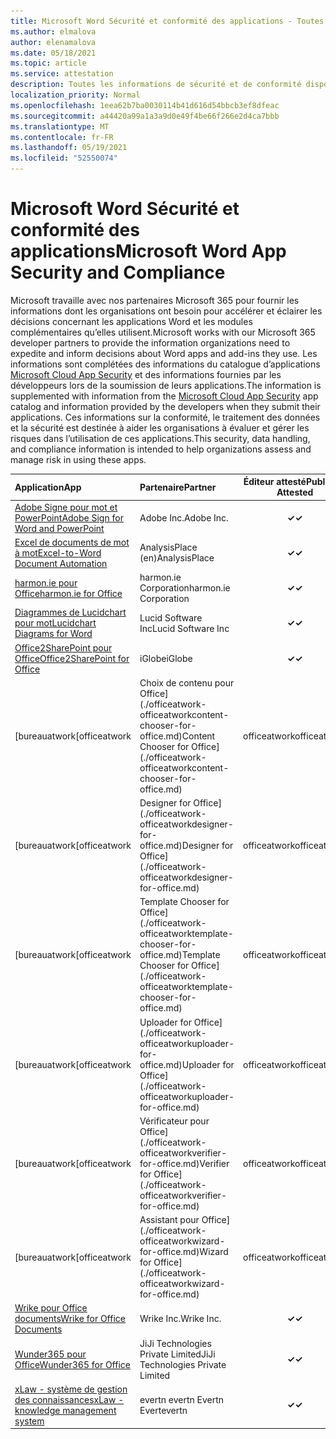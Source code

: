 ```yaml
---
title: Microsoft Word Sécurité et conformité des applications - Toutes les applications
ms.author: elmalova
author: elenamalova
ms.date: 05/18/2021
ms.topic: article
ms.service: attestation
description: Toutes les informations de sécurité et de conformité disponibles pour toutes les applications Microsoft Word’eau.
localization_priority: Normal
ms.openlocfilehash: 1eea62b7ba0030114b41d616d54bbcb3ef8dfeac
ms.sourcegitcommit: a44420a99a1a3a9d0e49f4be66f266e2d4ca7bbb
ms.translationtype: MT
ms.contentlocale: fr-FR
ms.lasthandoff: 05/19/2021
ms.locfileid: "52550074"
---
```

# <a name="microsoft-word-app-security-and-compliance"></a><span data-ttu-id="a38fa-103">Microsoft Word Sécurité et conformité des applications</span><span class="sxs-lookup"><span data-stu-id="a38fa-103">Microsoft Word App Security and Compliance</span></span>

<span data-ttu-id="a38fa-104">Microsoft travaille avec nos partenaires Microsoft 365 pour fournir les informations dont les organisations ont besoin pour accélérer et éclairer les décisions concernant les applications Word et les modules complémentaires qu’elles utilisent.</span><span class="sxs-lookup"><span data-stu-id="a38fa-104">Microsoft works with our Microsoft 365 developer partners to provide the information organizations need to expedite and inform decisions about Word apps and add-ins they use.</span></span> <span data-ttu-id="a38fa-105">Les informations sont complétées des informations du catalogue d’applications [Microsoft Cloud App Security](https://www.microsoft.com/en-us/enterprise-mobility-security/cloud-app-security) et des informations fournies par les développeurs lors de la soumission de leurs applications.</span><span class="sxs-lookup"><span data-stu-id="a38fa-105">The information is supplemented with information from the [Microsoft Cloud App Security](https://www.microsoft.com/en-us/enterprise-mobility-security/cloud-app-security) app catalog and information provided by the developers when they submit their applications.</span></span> <span data-ttu-id="a38fa-106">Ces informations sur la conformité, le traitement des données et la sécurité est destinée à aider les organisations à évaluer et gérer les risques dans l’utilisation de ces applications.</span><span class="sxs-lookup"><span data-stu-id="a38fa-106">This security, data handling, and compliance information is intended to help organizations assess and manage risk in using these apps.</span></span>

| <span data-ttu-id="a38fa-107">**Application**</span><span class="sxs-lookup"><span data-stu-id="a38fa-107">**App**</span></span> | <span data-ttu-id="a38fa-108">**Partenaire**</span><span class="sxs-lookup"><span data-stu-id="a38fa-108">**Partner**</span></span> | <span data-ttu-id="a38fa-109">**Éditeur attesté**</span><span class="sxs-lookup"><span data-stu-id="a38fa-109">**Publisher Attested**</span></span> | <span data-ttu-id="a38fa-110">**Certifié**</span><span class="sxs-lookup"><span data-stu-id="a38fa-110">**Certified**</span></span> |
|:--------|:------------|:----------------------:|:-------------:|
| [<span data-ttu-id="a38fa-111">Adobe Signe pour mot et PowerPoint</span><span class="sxs-lookup"><span data-stu-id="a38fa-111">Adobe Sign for Word and PowerPoint</span></span>](./adobe-inc-sign-for-word-and-powerpoint.md) | <span data-ttu-id="a38fa-112">Adobe Inc.</span><span class="sxs-lookup"><span data-stu-id="a38fa-112">Adobe Inc.</span></span> | <span data-ttu-id="a38fa-113">**✓**</span><span class="sxs-lookup"><span data-stu-id="a38fa-113">**✓**</span></span> | <img alt="Certified application badge" src="../media/certified-badge.png" height="25" width="25" /> |
| [<span data-ttu-id="a38fa-114">Excel de documents de mot à mot</span><span class="sxs-lookup"><span data-stu-id="a38fa-114">Excel-to-Word Document Automation</span></span>](./analysisplace-excel-to-word-document-automation.md) | <span data-ttu-id="a38fa-115">AnalysisPlace (en)</span><span class="sxs-lookup"><span data-stu-id="a38fa-115">AnalysisPlace</span></span> | <span data-ttu-id="a38fa-116">**✓**</span><span class="sxs-lookup"><span data-stu-id="a38fa-116">**✓**</span></span> |  |
| [<span data-ttu-id="a38fa-117">harmon.ie pour Office</span><span class="sxs-lookup"><span data-stu-id="a38fa-117">harmon.ie for Office</span></span>](./harmonie-corporation-for-office.md) | <span data-ttu-id="a38fa-118">harmon.ie Corporation</span><span class="sxs-lookup"><span data-stu-id="a38fa-118">harmon.ie Corporation</span></span> | <span data-ttu-id="a38fa-119">**✓**</span><span class="sxs-lookup"><span data-stu-id="a38fa-119">**✓**</span></span> |  |
| [<span data-ttu-id="a38fa-120">Diagrammes de Lucidchart pour mot</span><span class="sxs-lookup"><span data-stu-id="a38fa-120">Lucidchart Diagrams for Word</span></span>](./lucid-software-inc-lucidchart-diagrams-for-word.md) | <span data-ttu-id="a38fa-121">Lucid Software Inc</span><span class="sxs-lookup"><span data-stu-id="a38fa-121">Lucid Software Inc</span></span> | <span data-ttu-id="a38fa-122">**✓**</span><span class="sxs-lookup"><span data-stu-id="a38fa-122">**✓**</span></span> |  |
| [<span data-ttu-id="a38fa-123">Office2SharePoint pour Office</span><span class="sxs-lookup"><span data-stu-id="a38fa-123">Office2SharePoint for Office</span></span>](./iglobe-office2sharepoint-for-office.md) | <span data-ttu-id="a38fa-124">iGlobe</span><span class="sxs-lookup"><span data-stu-id="a38fa-124">iGlobe</span></span> | <span data-ttu-id="a38fa-125">**✓**</span><span class="sxs-lookup"><span data-stu-id="a38fa-125">**✓**</span></span> | <img alt="Certified application badge" src="../media/certified-badge.png" height="25" width="25" /> |
| <span data-ttu-id="a38fa-126">[bureauatwork</span><span class="sxs-lookup"><span data-stu-id="a38fa-126">[officeatwork</span></span> | <span data-ttu-id="a38fa-127">Choix de contenu pour Office](./officeatwork-officeatworkcontent-chooser-for-office.md)</span><span class="sxs-lookup"><span data-stu-id="a38fa-127">Content Chooser for Office](./officeatwork-officeatworkcontent-chooser-for-office.md)</span></span> | <span data-ttu-id="a38fa-128">officeatwork</span><span class="sxs-lookup"><span data-stu-id="a38fa-128">officeatwork</span></span> | <span data-ttu-id="a38fa-129">**✓**</span><span class="sxs-lookup"><span data-stu-id="a38fa-129">**✓**</span></span> | <img alt="Certified application badge" src="../media/certified-badge.png" height="25" width="25" /> |
| <span data-ttu-id="a38fa-130">[bureauatwork</span><span class="sxs-lookup"><span data-stu-id="a38fa-130">[officeatwork</span></span> | <span data-ttu-id="a38fa-131">Designer for Office](./officeatwork-officeatworkdesigner-for-office.md)</span><span class="sxs-lookup"><span data-stu-id="a38fa-131">Designer for Office](./officeatwork-officeatworkdesigner-for-office.md)</span></span> | <span data-ttu-id="a38fa-132">officeatwork</span><span class="sxs-lookup"><span data-stu-id="a38fa-132">officeatwork</span></span> | <span data-ttu-id="a38fa-133">**✓**</span><span class="sxs-lookup"><span data-stu-id="a38fa-133">**✓**</span></span> | <img alt="Certified application badge" src="../media/certified-badge.png" height="25" width="25" /> |
| <span data-ttu-id="a38fa-134">[bureauatwork</span><span class="sxs-lookup"><span data-stu-id="a38fa-134">[officeatwork</span></span> | <span data-ttu-id="a38fa-135">Template Chooser for Office](./officeatwork-officeatworktemplate-chooser-for-office.md)</span><span class="sxs-lookup"><span data-stu-id="a38fa-135">Template Chooser for Office](./officeatwork-officeatworktemplate-chooser-for-office.md)</span></span> | <span data-ttu-id="a38fa-136">officeatwork</span><span class="sxs-lookup"><span data-stu-id="a38fa-136">officeatwork</span></span> | <span data-ttu-id="a38fa-137">**✓**</span><span class="sxs-lookup"><span data-stu-id="a38fa-137">**✓**</span></span> | <img alt="Certified application badge" src="../media/certified-badge.png" height="25" width="25" /> |
| <span data-ttu-id="a38fa-138">[bureauatwork</span><span class="sxs-lookup"><span data-stu-id="a38fa-138">[officeatwork</span></span> | <span data-ttu-id="a38fa-139">Uploader for Office](./officeatwork-officeatworkuploader-for-office.md)</span><span class="sxs-lookup"><span data-stu-id="a38fa-139">Uploader for Office](./officeatwork-officeatworkuploader-for-office.md)</span></span> | <span data-ttu-id="a38fa-140">officeatwork</span><span class="sxs-lookup"><span data-stu-id="a38fa-140">officeatwork</span></span> | <span data-ttu-id="a38fa-141">**✓**</span><span class="sxs-lookup"><span data-stu-id="a38fa-141">**✓**</span></span> | <img alt="Certified application badge" src="../media/certified-badge.png" height="25" width="25" /> |
| <span data-ttu-id="a38fa-142">[bureauatwork</span><span class="sxs-lookup"><span data-stu-id="a38fa-142">[officeatwork</span></span> | <span data-ttu-id="a38fa-143">Vérificateur pour Office](./officeatwork-officeatworkverifier-for-office.md)</span><span class="sxs-lookup"><span data-stu-id="a38fa-143">Verifier for Office](./officeatwork-officeatworkverifier-for-office.md)</span></span> | <span data-ttu-id="a38fa-144">officeatwork</span><span class="sxs-lookup"><span data-stu-id="a38fa-144">officeatwork</span></span> | <span data-ttu-id="a38fa-145">**✓**</span><span class="sxs-lookup"><span data-stu-id="a38fa-145">**✓**</span></span> | <img alt="Certified application badge" src="../media/certified-badge.png" height="25" width="25" /> |
| <span data-ttu-id="a38fa-146">[bureauatwork</span><span class="sxs-lookup"><span data-stu-id="a38fa-146">[officeatwork</span></span> | <span data-ttu-id="a38fa-147">Assistant pour Office](./officeatwork-officeatworkwizard-for-office.md)</span><span class="sxs-lookup"><span data-stu-id="a38fa-147">Wizard for Office](./officeatwork-officeatworkwizard-for-office.md)</span></span> | <span data-ttu-id="a38fa-148">officeatwork</span><span class="sxs-lookup"><span data-stu-id="a38fa-148">officeatwork</span></span> | <span data-ttu-id="a38fa-149">**✓**</span><span class="sxs-lookup"><span data-stu-id="a38fa-149">**✓**</span></span> | <img alt="Certified application badge" src="../media/certified-badge.png" height="25" width="25" /> |
| [<span data-ttu-id="a38fa-150">Wrike pour Office documents</span><span class="sxs-lookup"><span data-stu-id="a38fa-150">Wrike for Office Documents</span></span>](./wrike-inc-for-office-documents.md) | <span data-ttu-id="a38fa-151">Wrike Inc.</span><span class="sxs-lookup"><span data-stu-id="a38fa-151">Wrike Inc.</span></span> | <span data-ttu-id="a38fa-152">**✓**</span><span class="sxs-lookup"><span data-stu-id="a38fa-152">**✓**</span></span> | <img alt="Certified application badge" src="../media/certified-badge.png" height="25" width="25" /> |
| [<span data-ttu-id="a38fa-153">Wunder365 pour Office</span><span class="sxs-lookup"><span data-stu-id="a38fa-153">Wunder365 for Office</span></span>](./jiji-technologies-private-limited-wunder365-for-office.md) | <span data-ttu-id="a38fa-154">JiJi Technologies Private Limited</span><span class="sxs-lookup"><span data-stu-id="a38fa-154">JiJi Technologies Private Limited</span></span> | <span data-ttu-id="a38fa-155">**✓**</span><span class="sxs-lookup"><span data-stu-id="a38fa-155">**✓**</span></span> |  |
| [<span data-ttu-id="a38fa-156">xLaw - système de gestion des connaissances</span><span class="sxs-lookup"><span data-stu-id="a38fa-156">xLaw - knowledge management system</span></span>](./evertn-xlaw-knowledge-management-system.md) | <span data-ttu-id="a38fa-157">evertn evertn Evertn Evert</span><span class="sxs-lookup"><span data-stu-id="a38fa-157">evertn</span></span> | <span data-ttu-id="a38fa-158">**✓**</span><span class="sxs-lookup"><span data-stu-id="a38fa-158">**✓**</span></span> |  |
